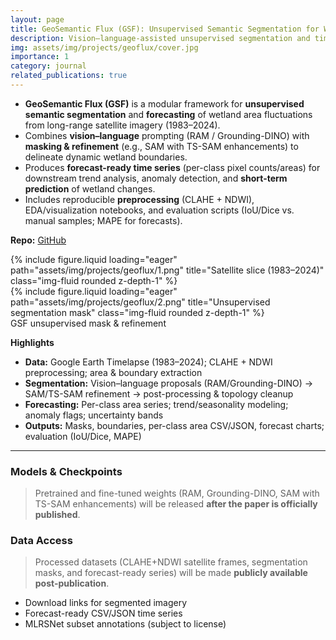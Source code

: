 ```yaml
---
layout: page
title: GeoSemantic Flux (GSF): Unsupervised Semantic Segmentation for Wetland Fluctuation Forecasting
description: Vision–language-assisted unsupervised segmentation and time-series forecasting from satellite imagery (1983–2024)
img: assets/img/projects/geoflux/cover.jpg
importance: 1
category: journal
related_publications: true
---
```


- **GeoSemantic Flux (GSF)** is a modular framework for **unsupervised semantic segmentation** and **forecasting** of wetland area fluctuations from long-range satellite imagery (1983–2024).
- Combines **vision–language** prompting (RAM / Grounding-DINO) with **masking & refinement** (e.g., SAM with TS-SAM enhancements) to delineate dynamic wetland boundaries.
- Produces **forecast-ready time series** (per-class pixel counts/areas) for downstream trend analysis, anomaly detection, and **short-term prediction** of wetland changes.
- Includes reproducible **preprocessing** (CLAHE + NDWI), EDA/visualization notebooks, and evaluation scripts (IoU/Dice vs. manual samples; MAPE for forecasts).

**Repo:** [GitHub](https://github.com/Anika-Tahsin-S/GeoFlux)

<div class="row">
  <div class="col-sm mt-3 mt-md-0">
    {% include figure.liquid loading="eager" path="assets/img/projects/geoflux/1.png" title="Satellite slice (1983–2024)" class="img-fluid rounded z-depth-1" %}
  </div>
  <div class="col-sm mt-3 mt-md-0">
    {% include figure.liquid loading="eager" path="assets/img/projects/geoflux/2.png" title="Unsupervised segmentation mask" class="img-fluid rounded z-depth-1" %}
  </div>
</div>
<div class="caption">
  GSF unsupervised mask & refinement
</div>

**Highlights**
- **Data:** Google Earth Timelapse (1983–2024); CLAHE + NDWI preprocessing; area & boundary extraction
- **Segmentation:** Vision–language proposals (RAM/Grounding-DINO) → SAM/TS-SAM refinement → post-processing & topology cleanup
- **Forecasting:** Per-class area series; trend/seasonality modeling; anomaly flags; uncertainty bands
- **Outputs:** Masks, boundaries, per-class area CSV/JSON, forecast charts; evaluation (IoU/Dice, MAPE)

---

### Models & Checkpoints
> Pretrained and fine-tuned weights (RAM, Grounding-DINO, SAM with TS-SAM enhancements) will be released **after the paper is officially published**.

### Data Access
> Processed datasets (CLAHE+NDWI satellite frames, segmentation masks, and forecast-ready series) will be made **publicly available post-publication**.
- Download links for segmented imagery
- Forecast-ready CSV/JSON time series
- MLRSNet subset annotations (subject to license)
